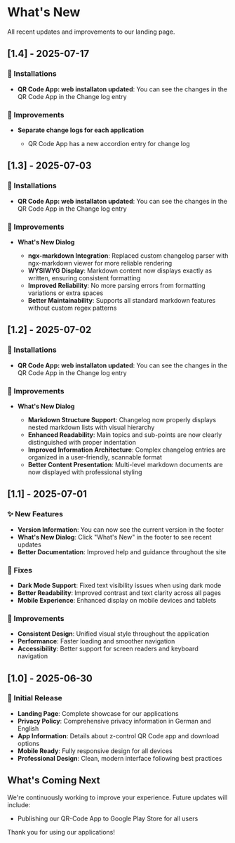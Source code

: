 # What's New

All recent updates and improvements to our landing page.

## [1.4] - 2025-07-17

### 🎉 Installations

- **QR Code App: web installaton updated**: You can see the changes in the QR Code App in the Change log entry


### 🚀 Improvements

- **Separate change logs for each application**

    - QR Code App has a new accordion entry for change log

## [1.3] - 2025-07-03

### 🎉 Installations

- **QR Code App: web installaton updated**: You can see the changes in the QR Code App in the Change log entry

### 🚀 Improvements

- **What's New Dialog**

  - **ngx-markdown Integration**: Replaced custom changelog parser with ngx-markdown viewer for more reliable rendering
  - **WYSIWYG Display**: Markdown content now displays exactly as written, ensuring consistent formatting
  - **Improved Reliability**: No more parsing errors from formatting variations or extra spaces
  - **Better Maintainability**: Supports all standard markdown features without custom regex patterns

## [1.2] - 2025-07-02

### 🎉 Installations

- **QR Code App: web installaton updated**: You can see the changes in the QR Code App in the Change log entry

### 🚀 Improvements

- **What's New Dialog**

  - **Markdown Structure Support**: Changelog now properly displays nested markdown lists with visual hierarchy
  - **Enhanced Readability**: Main topics and sub-points are now clearly distinguished with proper indentation
  - **Improved Information Architecture**: Complex changelog entries are organized in a user-friendly, scannable format
  - **Better Content Presentation**: Multi-level markdown documents are now displayed with professional styling

## [1.1] - 2025-07-01

### ✨ New Features

- **Version Information**: You can now see the current version in the footer
- **What's New Dialog**: Click "What's New" in the footer to see recent updates
- **Better Documentation**: Improved help and guidance throughout the site

### 🐛 Fixes

- **Dark Mode Support**: Fixed text visibility issues when using dark mode
- **Better Readability**: Improved contrast and text clarity across all pages
- **Mobile Experience**: Enhanced display on mobile devices and tablets

### 🚀 Improvements

- **Consistent Design**: Unified visual style throughout the application
- **Performance**: Faster loading and smoother navigation
- **Accessibility**: Better support for screen readers and keyboard navigation

## [1.0] - 2025-06-30

### 🎉 Initial Release

- **Landing Page**: Complete showcase for our applications
- **Privacy Policy**: Comprehensive privacy information in German and English
- **App Information**: Details about z-control QR Code app and download options
- **Mobile Ready**: Fully responsive design for all devices
- **Professional Design**: Clean, modern interface following best practices

## What's Coming Next

We're continuously working to improve your experience. Future updates will include:

- Publishing our QR-Code App to Google Play Store for all users

Thank you for using our applications!